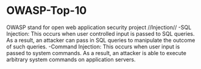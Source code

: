 # OWASP-Top-10
OWASP stand for open web application security project
//Injection//
-SQL Injection: This occurs when user controlled input is passed to SQL queries. As a result, an attacker can pass in SQL queries to manipulate the outcome of such queries. 
-Command Injection: This occurs when user input is passed to system commands. As a result, an attacker is able to execute arbitrary system commands on application servers.
